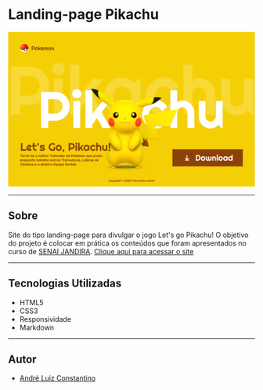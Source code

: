 # Landing-page Pikachu

![](./img/screenshot.png)

---
## Sobre
Site do tipo landing-page para divulgar o jogo Let's go Pikachu!
O objetivo do projeto é colocar em prática os conteúdos que foram apresentados no curso de [SENAI JANDIRA](https://jandira.sp.senai.br/).
[Clique aqui para acessar o site](https://andreluisconstantino.github.io/landing-page-pikachu/)

---
## Tecnologias Utilizadas
- HTML5
- CSS3
- Responsividade
- Markdown

---
## Autor
- [André Luiz Constantino](https://github.com/AndreLuisConstantino)
